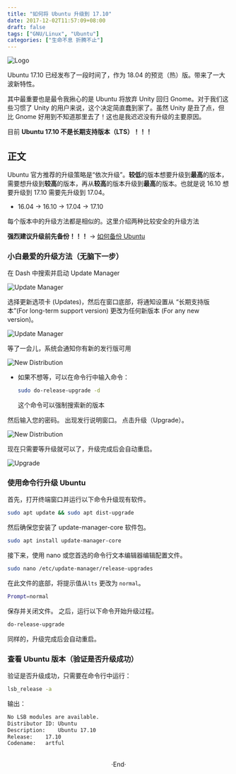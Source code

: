 ```yaml
---
title: "如何将 Ubuntu 升级到 17.10"
date: 2017-12-02T11:57:09+08:00
draft: false
tags: ["GNU/Linux", "Ubuntu"]
categories: ["生命不息 折腾不止"]
---
```


<img src="https://mogeko.github.io/blog-images/009/logo.png"  alt="Logo"  style="border:0" />

Ubuntu 17.10 已经发布了一段时间了，作为 18.04 的预览（热）版。带来了一大波新特性。

其中最重要也是最令我揪心的是 Ubuntu 将放弃 Unity 回归 Gnome。对于我们这些习惯了 Unity 的用户来说，这个决定简直蠢到家了。虽然 Unity 是丑了点，但比 Gnome 好用到不知道那里去了！这也是我迟迟没有升级的主要原因。

目前 **Ubuntu 17.10 不是长期支持版本（LTS）！！！**

<!-- more -->

## 正文

Ubuntu 官方推荐的升级策略是“依次升级”。**较低**的版本想要升级到**最高**的版本，需要想升级到**较高**的版本，再从**较高**的版本升级到**最高**的版本。也就是说 16.10 想要升级到 17.10 需要先升级到 17.04。

- 16.04 -> 16.10 -> 17.04 -> 17.10

每个版本中的升级方法都是相似的。这里介绍两种比较安全的升级方法

**强烈建议升级前先备份！！！** -> [如何备份 Ubuntu](http://www.jianshu.com/p/b73e8011b828)

### 小白最爱的升级方法（无脑下一步）

在 Dash 中搜索并启动 Update Manager

<img alt="Update Manager" src="https://mogeko.github.io/blog-images/009/Upgrade_1.png">

选择更新选项卡 (Updates)，然后在窗口底部，将通知设置从 “长期支持版本”(For long-term support version) 更改为任何新版本 (For any new version)。

<img alt="Update Manager" src="https://mogeko.github.io/blog-images/009/Upgrade_2.png">

等了一会儿，系统会通知你有新的发行版可用

<img alt="New Distribution" src="https://mogeko.github.io/blog-images/009/Upgrade_3.png">

- 如果不想等，可以在命令行中输入命令：

  ```bash
  sudo do-release-upgrade -d
  ```

  这个命令可以强制搜索新的版本

然后输入您的密码。 出现发行说明窗口。 点击升级（Upgrade）。

<img alt="New Distribution" src="https://mogeko.github.io/blog-images/009/Upgrade_4.png">

现在只需要等升级就可以了，升级完成后会自动重启。

<img alt="Upgrade" src="https://mogeko.github.io/blog-images/009/Upgrade_5.png">

### 使用命令行升级 Ubuntu

首先，打开终端窗口并运行以下命令升级现有软件。

```bash
sudo apt update && sudo apt dist-upgrade
```

然后确保您安装了 update-manager-core 软件包。

```bash
sudo apt install update-manager-core
```

接下来，使用 nano 或您首选的命令行文本编辑器编辑配置文件。

```bash
sudo nano /etc/update-manager/release-upgrades
```

在此文件的底部，将提示值从`lts` 更改为 `normal`。

```bash
Prompt=normal
```

保存并关闭文件。 之后，运行以下命令开始升级过程。

```bash
do-release-upgrade
```

同样的，升级完成后会自动重启。

### 查看 Ubuntu 版本（验证是否升级成功）

验证是否升级成功，只需要在命令行中运行：

```bash
lsb_release -a
```

输出：

```bash
No LSB modules are available.
Distributor ID:	Ubuntu
Description:	Ubuntu 17.10
Release:	17.10
Codename:	artful
```




<br>

<center>  ·End·  </center>